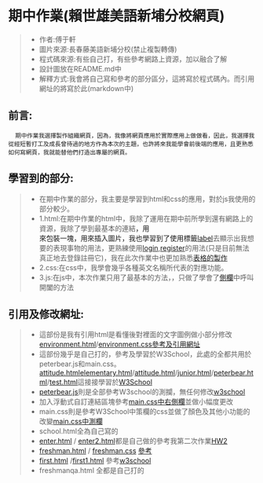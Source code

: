 # 期中作業(賴世雄美語新埔分校網頁)
> * 作者:傅于軒
> * 圖片來源:長春藤美語新埔分校(禁止複製轉傳)
> * 程式碼來源:有些自己打，有些參考網路上資源，加以融合了解
> * 設計圖放在README.md中
> * 解釋方式:我會將自己寫和參考的部分區分，這將寫於程式碼內。而引用網址的將寫於此(markdown中)
## 前言:
```
  期中作業我選擇製作組織網頁，因為，我像將網頁應用於實際應用上做做看，因此，我選擇我從經短暫打工及成長曾待過的地方作為本次的主題，也許將來我能學會前後端的應用，且更熟悉如何寫網頁，我就能替他們打造出專屬的網頁。
```
## 學習到的部分:
>*  在期中作業的部分，我主要是學習到html和css的應用，對於js我使用的部分較少。
>* 1.html:在期中作業的html中，我除了運用在期中前所學到還有網路上的資源，我除了學到最基本的連結<a>，用<div>來包裝一塊，用<img>來插入圖片，我也學習到了使用標籤[label](freshman.html)去顯示出我想要的表現事物的用法，更熟練使用[login](enter2.html),[register](enter.html)的用法(只是目前無法真正地去登錄註冊它)，我在此次作業中也更加熟悉[表格的製作](school.html)
>* 2.css:在css中，我學會幾乎各種英文名稱所代表的對應功能。
>* 3.js:在js中，本次作業只用了最基本的方法，，只做了學會了[側欄](peterbear.js)中呼叫開闔的方法
## 引用及修改網址:
> * 這部份是我有引用html是看懂後對裡面的文字圖例做小部分修改 [environment.html](environment.html)/[environment.css](environment.css)[參考及引用網址](https://codepen.io/sashatran/pen/aJvaEG)
> * 這部份幾乎是自己打的，參考及學習於W3School，此處的全都共用於peterbear.js和main.css。[attitude.html](attitude.html)[elementary.html](elementary.html)/[attitude.html](attitude.html)/[junior.html](junior.html)/[peterbear.html](peterbear.html)/[test.html](test.html)這接接學習於[W3School](https://www.w3schools.com/html/default.asp)
> * [peterbear.js](peterbear.js)則是全部參考W3school的測攔，無任何修改[w3school](https://www.w3schools.com/howto/tryit.asp?filename=tryhow_js_sidenav)
> * 加入浮動式自訂連結區塊參考[main.css](main.css)[中右側欄](https://www.dribs-drabs.com/blog/post/374276588-%E6%95%99%E5%AD%B8-%7C-html-%2B-css-%E5%8A%A0%E5%85%A5%E6%B5%AE%E5%8B%95%E5%BC%8F%E8%87%AA%E8%A8%82%E9%80%A3%E7%B5%90%E5%8D%80%E5%A1%8A)並做小幅度更改
> * main.css則是參考W3School中策欄的css並做了顏色及其他小功能的改變[main.css中測欄](https://www.w3schools.com/howto/tryit.asp?filename=tryhow_js_sidenav)
> * school.html全為自己寫的
> * [enter.html](enter.html) / [enter2.html](enter2.html)都是自己做的參考我第二次作業[HW2](https://github.com/FUYUHSUAN/wp108b/tree/master/HW2)
> * [freshman.html](freshman.html) / [freshman.css](freshman.css) [參考](https://codepen.io/panikaro/pen/yXapaK)
> * [first.html](first.html) /[first1.html](first1.html) 參考[w3school](https://www.w3schools.com/html/html_layout.asp)
> * freshmanqa.html 全都是自己打的
